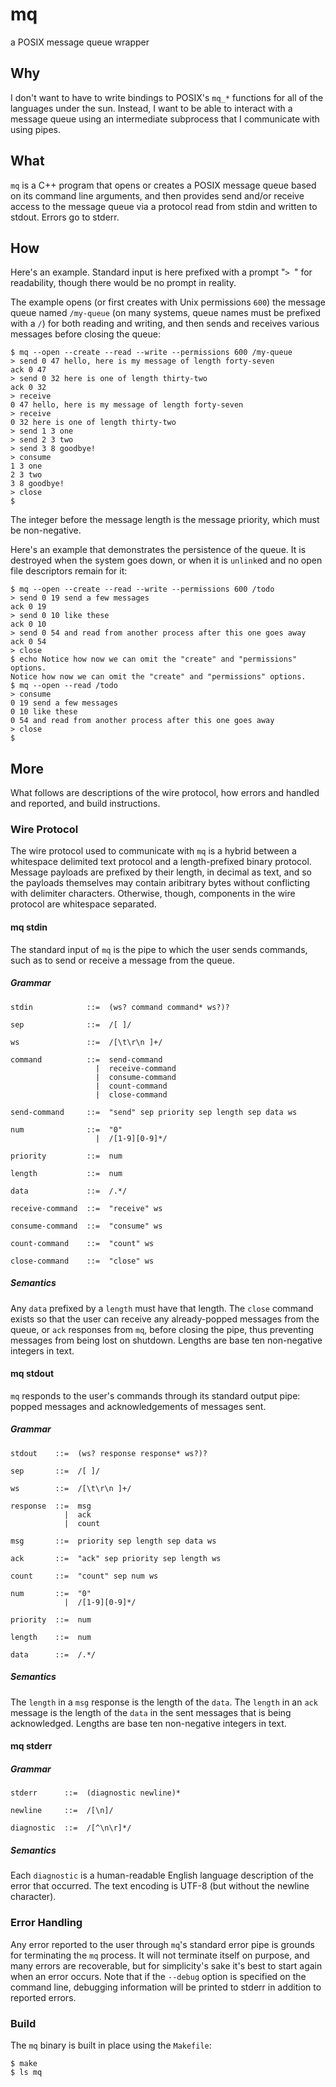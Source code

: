 mq
=======
a POSIX message queue wrapper

Why
---
I don't want to have to write bindings to POSIX's `mq_*` functions for all of
the languages under the sun.  Instead, I want to be able to interact with a
message queue using an intermediate subprocess that I communicate with using
pipes.

What
----
`mq` is a C++ program that opens or creates a POSIX message queue based on its
command line arguments, and then provides send and/or receive access to the
message queue via a protocol read from stdin and written to stdout.  Errors go
to stderr.

How
---
Here's an example.  Standard input is here prefixed with a prompt "`> `" for
readability, though there would be no prompt in reality.

The example opens (or first creates with Unix permissions `600`) the message
queue named `/my-queue` (on many systems, queue names must be prefixed with a
`/`) for both reading and writing, and then sends and receives various messages
before closing the queue:

    $ mq --open --create --read --write --permissions 600 /my-queue
    > send 0 47 hello, here is my message of length forty-seven
    ack 0 47
    > send 0 32 here is one of length thirty-two
    ack 0 32
    > receive
    0 47 hello, here is my message of length forty-seven
    > receive
    0 32 here is one of length thirty-two
    > send 1 3 one
    > send 2 3 two
    > send 3 8 goodbye!
    > consume
    1 3 one
    2 3 two
    3 8 goodbye!
    > close
    $

The integer before the message length is the message priority, which must be
non-negative.

Here's an example that demonstrates the persistence of the queue.  It is
destroyed when the system goes down, or when it is `unlink`ed and no open file
descriptors remain for it:

    $ mq --open --create --read --write --permissions 600 /todo
    > send 0 19 send a few messages
    ack 0 19
    > send 0 10 like these
    ack 0 10
    > send 0 54 and read from another process after this one goes away
    ack 0 54
    > close
    $ echo Notice how now we can omit the "create" and "permissions" options.
    Notice how now we can omit the "create" and "permissions" options.
    $ mq --open --read /todo
    > consume
    0 19 send a few messages
    0 10 like these
    0 54 and read from another process after this one goes away
    > close
    $

More
----
What follows are descriptions of the wire protocol, how errors and handled and
reported, and build instructions.

### Wire Protocol
The wire protocol used to communicate with `mq` is a hybrid between a
whitespace delimited text protocol and a length-prefixed binary protocol.
Message payloads are prefixed by their length, in decimal as text, and so the
payloads themselves may contain aribitrary bytes without conflicting with
delimiter characters.  Otherwise, though, components in the wire protocol are
whitespace separated.

#### mq stdin
The standard input of `mq` is the pipe to which the user sends commands, such
as to send or receive a message from the queue.

##### Grammar

    stdin            ::=  (ws? command command* ws?)?

    sep              ::=  /[ ]/

    ws               ::=  /[\t\r\n ]+/

    command          ::=  send-command
                       |  receive-command
                       |  consume-command
                       |  count-command
                       |  close-command

    send-command     ::=  "send" sep priority sep length sep data ws

    num              ::=  "0"
                       |  /[1-9][0-9]*/

    priority         ::=  num
     
    length           ::=  num

    data             ::=  /.*/

    receive-command  ::=  "receive" ws

    consume-command  ::=  "consume" ws

    count-command    ::=  "count" ws

    close-command    ::=  "close" ws

##### Semantics
Any `data` prefixed by a `length` must have that length.  The `close` command
exists so that the user can receive any already-popped messages from the queue,
or `ack` responses from `mq`, before closing the pipe, thus preventing messages
from being lost on shutdown.  Lengths are base ten non-negative integers in
text.

#### mq stdout
`mq` responds to the user's commands through its standard output pipe:  popped
messages and acknowledgements of messages sent.

##### Grammar

    stdout    ::=  (ws? response response* ws?)?

    sep       ::=  /[ ]/

    ws        ::=  /[\t\r\n ]+/
    
    response  ::=  msg
                |  ack
                |  count

    msg       ::=  priority sep length sep data ws

    ack       ::=  "ack" sep priority sep length ws

    count     ::=  "count" sep num ws

    num       ::=  "0"
                |  /[1-9][0-9]*/

    priority  ::=  num

    length    ::=  num

    data      ::=  /.*/

##### Semantics
The `length` in a `msg` response is the length of the `data`.  The `length` in
an `ack` message is the length of the `data` in the sent messages that is being
acknowledged.  Lengths are base ten non-negative integers in text.

#### mq stderr

##### Grammar

    stderr      ::=  (diagnostic newline)*

    newline     ::=  /[\n]/

    diagnostic  ::=  /[^\n\r]*/

##### Semantics
Each `diagnostic` is a human-readable English language description of the error
that occurred.  The text encoding is UTF-8 (but without the newline character).

### Error Handling
Any error reported to the user through `mq`'s standard error pipe is grounds
for terminating the `mq` process.  It will not terminate itself on purpose,
and many errors are recoverable, but for simplicity's sake it's best to start
again when an error occurs.  Note that if the `--debug` option is specified on
the command line, debugging information will be printed to stderr in addition
to reported errors.

### Build
The `mq` binary is built in place using the `Makefile`:

    $ make
    $ ls mq
